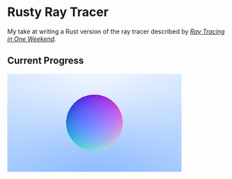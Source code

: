 # Rusty Ray Tracer

My take at writing a Rust version of the ray tracer described by [_Ray Tracing in One Weekend_](https://raytracing.github.io/books/RayTracingInOneWeekend.html).

## Current Progress

![](render.png)
